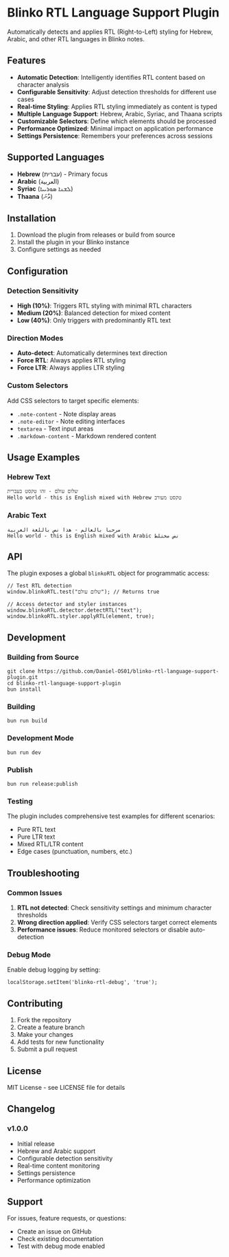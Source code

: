 # Blinko RTL Language Support Plugin

Automatically detects and applies RTL (Right-to-Left) styling for Hebrew, Arabic, and other RTL languages in Blinko notes.

## Features

- **Automatic Detection**: Intelligently identifies RTL content based on character analysis
- **Configurable Sensitivity**: Adjust detection thresholds for different use cases
- **Real-time Styling**: Applies RTL styling immediately as content is typed
- **Multiple Language Support**: Hebrew, Arabic, Syriac, and Thaana scripts
- **Customizable Selectors**: Define which elements should be processed
- **Performance Optimized**: Minimal impact on application performance
- **Settings Persistence**: Remembers your preferences across sessions

## Supported Languages

- **Hebrew** (עברית) - Primary focus
- **Arabic** (العربية)
- **Syriac** (ܠܫܢܐ ܣܘܪܝܝܐ)
- **Thaana** (ތާނަ)

## Installation

1. Download the plugin from releases or build from source
2. Install the plugin in your Blinko instance
3. Configure settings as needed

## Configuration

### Detection Sensitivity
- **High (10%)**: Triggers RTL styling with minimal RTL characters
- **Medium (20%)**: Balanced detection for mixed content
- **Low (40%)**: Only triggers with predominantly RTL text

### Direction Modes
- **Auto-detect**: Automatically determines text direction
- **Force RTL**: Always applies RTL styling
- **Force LTR**: Always applies LTR styling

### Custom Selectors
Add CSS selectors to target specific elements:
- `.note-content` - Note display areas
- `.note-editor` - Note editing interfaces
- `textarea` - Text input areas
- `.markdown-content` - Markdown rendered content

## Usage Examples

### Hebrew Text
```
שלום עולם - זהו טקסט בעברית
Hello world - this is English mixed with Hebrew טקסט מעורב
```

### Arabic Text
```
مرحبا بالعالم - هذا نص باللغة العربية
Hello world - this is English mixed with Arabic نص مختلط
```

## API

The plugin exposes a global `blinkoRTL` object for programmatic access:

```
// Test RTL detection
window.blinkoRTL.test("שלום עולם"); // Returns true

// Access detector and styler instances
window.blinkoRTL.detector.detectRTL("text");
window.blinkoRTL.styler.applyRTL(element, true);
```

## Development

### Building from Source
```
git clone https://github.com/Daniel-OS01/blinko-rtl-language-support-plugin.git
cd blinko-rtl-language-support-plugin
bun install
```

### Building
```
bun run build
```

### Development Mode
```
bun run dev
```

### Publish
```
bun run release:publish
```

### Testing
The plugin includes comprehensive test examples for different scenarios:
- Pure RTL text
- Pure LTR text
- Mixed RTL/LTR content
- Edge cases (punctuation, numbers, etc.)

## Troubleshooting

### Common Issues

1. **RTL not detected**: Check sensitivity settings and minimum character thresholds
2. **Wrong direction applied**: Verify CSS selectors target correct elements
3. **Performance issues**: Reduce monitored selectors or disable auto-detection

### Debug Mode
Enable debug logging by setting:
```
localStorage.setItem('blinko-rtl-debug', 'true');
```

## Contributing

1. Fork the repository
2. Create a feature branch
3. Make your changes
4. Add tests for new functionality
5. Submit a pull request

## License

MIT License - see LICENSE file for details

## Changelog

### v1.0.0
- Initial release
- Hebrew and Arabic support
- Configurable detection sensitivity
- Real-time content monitoring
- Settings persistence
- Performance optimization

## Support

For issues, feature requests, or questions:
- Create an issue on GitHub
- Check existing documentation
- Test with debug mode enabled
